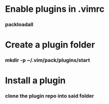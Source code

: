 # Enable plugins in .vimrc

### packloadall

# Create a plugin folder

### mkdir -p  ~/.vim/pack/plugins/start

# Install a plugin

### clone the plugin repo into said folder
